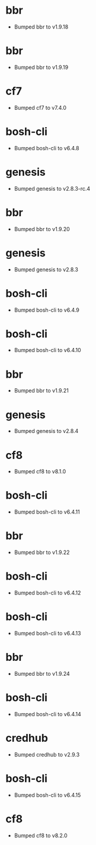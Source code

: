 
# bbr

- Bumped bbr to v1.9.18

# bbr

- Bumped bbr to v1.9.19

# cf7

- Bumped cf7 to v7.4.0

# bosh-cli

- Bumped bosh-cli to v6.4.8

# genesis

- Bumped genesis to v2.8.3-rc.4

# bbr

- Bumped bbr to v1.9.20

# genesis

- Bumped genesis to v2.8.3

# bosh-cli

- Bumped bosh-cli to v6.4.9

# bosh-cli

- Bumped bosh-cli to v6.4.10

# bbr

- Bumped bbr to v1.9.21

# genesis

- Bumped genesis to v2.8.4

# cf8

- Bumped cf8 to v8.1.0

# bosh-cli

- Bumped bosh-cli to v6.4.11

# bbr

- Bumped bbr to v1.9.22

# bosh-cli

- Bumped bosh-cli to v6.4.12

# bosh-cli

- Bumped bosh-cli to v6.4.13

# bbr

- Bumped bbr to v1.9.24

# bosh-cli

- Bumped bosh-cli to v6.4.14

# credhub

- Bumped credhub to v2.9.3

# bosh-cli

- Bumped bosh-cli to v6.4.15

# cf8

- Bumped cf8 to v8.2.0
